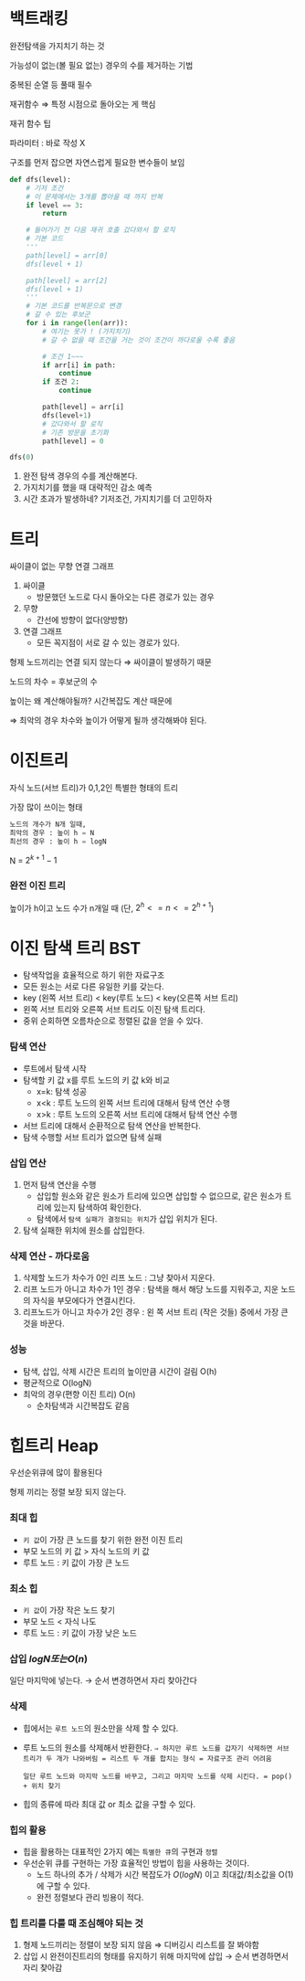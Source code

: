 
# 백트래킹


완전탐색을 가지치기 하는 것


가능성이 없는(볼 필요 없는) 경우의 수를 제거하는 기법


중복된 순열 등 풀때 필수


재귀함수 ⇒ 특정 시점으로 돌아오는 게 핵심


재귀 함수 팁


파라미터 : 바로 작성 X


구조를 먼저 잡으면 자연스럽게 필요한 변수들이 보임


```python
def dfs(level):
    # 기저 조건
    # 이 문제에서는 3개를 뽑아을 때 까지 반복
    if level == 3:
        return

    # 들어가기 전 다음 재귀 호출 갔다와서 할 로직
    # 기본 코드
    '''
    path[level] = arr[0]
    dfs(level + 1)

    path[level] = arr[2]
    dfs(level + 1)
    '''
    # 기본 코드를 반복문으로 변경
    # 갈 수 있는 후보군
    for i in range(len(arr)):
        # 여기는 못가 ! (가지치기)
        # 갈 수 없을 때 조건을 거는 것이 조건이 까다로울 수록 좋음

        # 조건 1~~~
        if arr[i] in path:
            continue
        if 조건 2:
            continue

        path[level] = arr[i]
        dfs(level+1)
        # 갔다와서 할 로직
        # 기존 방문을 초기화
        path[level] = 0

dfs(0)
```

1. 완전 탐색 경우의 수를 계산해본다.
2. 가지치기를 했을 때 대략적인 감소 예측
3. 시간 초과가 발생하네? 기저조건, 가지치기를 더 고민하자

# 트리


싸이클이 없는 무향 연결 그래프

1. 싸이클
	- 방문했던 노드로 다시 돌아오는 다른 경로가 있는 경우
2. 무향
	- 간선에 방향이 없다(양방향)
3. 연결 그래프
	- 모든 꼭지점이 서로 갈 수 있는 경로가 있다.

형제 노드끼리는 연결 되지 않는다 ⇒ 싸이클이 발생하기 때문


노드의 차수  = 후보군의 수 


높이는 왜 계산해야될까? 시간복잡도 계산 때문에


⇒ 최악의 경우 차수와 높이가 어떻게 될까 생각해봐야 된다.


# 이진트리


자식 노드(서브 트리)가 0,1,2인 특별한 형태의 트리


가장 많이 쓰이는 형태


```python
노드의 개수가 N개 일때,
최악의 경우 : 높이 h = N
최선의 경우 : 높이 h = logN
```


N = $2^{k+1} -1$


### 완전 이진 트리


높이가 h이고 노드 수가 n개일 때 (단, $2^h <=  n <= 2^{h+1}$)


# 이진 탐색 트리 BST

- 탐색작업을 효율적으로 하기 위한 자료구조
- 모든 원소는 서로 다른 유일한 키를 갖는다.
- key (왼쪽 서브 트리) < key(루트 노드) < key(오른쪽 서브 트리)
- 왼쪽 서브 트리와 오른쪽 서브 트리도 이진 탐색 트리다.
- 중위 순회하면 오름차순으로 정렬된 값을 얻을 수 있다.

### 탐색 연산

- 루트에서 탐색 시작
- 탐색할 키 값 x를 루트 노드의 키 값 k와 비교
	- x=k: 탐색 성공
	- x<k : 루트 노드의 왼쪽 서브 트리에 대해서 탐색 연산 수행
	- x>k : 루트 노드의 오른쪽 서브 트리에 대해서 탐색 연산 수행
- 서브 트리에 대해서 순환적으로 탐색 연산을 반복한다.
- 탐색 수행할 서브 트리가 없으면 탐색 실패

### 삽입 연산

1. 먼저 탐색 연산을 수행
	- 삽입할 원소와 같은 원소가 트리에 있으면 삽입할 수 없으므로, 같은 원소가 트리에 있는지 탐색하여 확인한다.
	- 탐색에서 `탐색 실패가 결정되는 위치`가 삽입 위치가 된다.
2. 탐색 실패한 위치에 원소를 삽입한다.

### 삭제 연산 - 까다로움

1. 삭제할 노드가 차수가 0인 리프 노드 : 그냥 찾아서 지운다.
2. 리프 노드가 아니고 차수가 1인 경우 : 탐색을 해서 해당 노드를 지워주고, 지운 노드의 자식을 부모에다가 연결시킨다.
3. 리프노드가 아니고 차수가 2인 경우 :  왼 쪽 서브 트리 (작은 것들) 중에서 가장 큰 것을 바꾼다.

### 성능

- 탐색, 삽입, 삭제 시간은 트리의 높이만큼 시간이 걸림 O(h)
- 평균적으로 O(logN)
- 최악의 경우(편향 이진 트리) O(n)
	- 순차탐색과 시간복잡도 같음

# 힙트리 Heap 


우선순위큐에 많이 활용된다


형제 끼리는 정렬 보장 되지 않는다.


### 최대 힙

- `키 값`이 가장 큰 노드를 찾기 위한 완전 이진 트리
- 부모 노드의 키 값 > 자식 노드의 키 값
- 루트 노드 : 키 값이 가장 큰 노드

### 최소 힙

- `키 값`이 가장 작은 노드 찾기
- 부모 노드 < 자식 나도
- 루트 노드 : 키 값이 가장 낮은 노드

### 삽입 $logN 또는  O(n)$


일단 마지막에 넣는다. → 순서 변경하면서 자리 찾아간다


### 삭제

- 힙에서는 `루트 노드`의 원소만을 삭제 할 수 있다.
- 루트 노드의 원소를 삭제해서 반환한다. 
`⇒ 하지만 루트 노드를 갑자기 삭제하면 서브 트리가 두 개가 나와버림 = 리스트 두 개를 합치는 형식 = 자료구조 관리 어려움`

	`일단 루트 노드와 마지막 노드를 바꾸고, 그리고 마지막 노드를 삭제 시킨다. = pop() + 위치 찾기`

- 힙의 종류에 따라 최대 값 or 최소 값을 구할 수 있다.

### 힙의 활용

- 힙을 활용하는 대표적인 2가지 예는 `특별한 큐`의 구현과 `정렬`
- 우선순위 큐를 구현하는 가장 효율적인 방법이 힙을 사용하는 것이다.
	- 노드 하나의 추가 / 삭제가 시간 복잡도가 $O(logN)$ 이고 최대값/최소값을 O(1)에 구할 수 있다.
	- 완전 정렬보다 관리 빙용이 적다.

### 힙 트리를 다룰 때 조심해야 되는 것

1. 형제 노드끼리는 정렬이 보장 되지 않음 ⇒ 디버깅시 리스트를 잘 봐야함
2. 삽입 시 완전이진트리의 형태를 유지하기 위해 마지막에 삽입 → 순서 변경하면서 자리 찾아감
